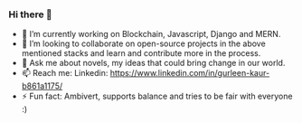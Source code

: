 ### Hi there 👋
- 🔭 I’m currently working on Blockchain, Javascript, Django and MERN.
- 👯 I’m looking to collaborate on open-source projects in the above mentioned stacks and learn and contribute more in the process.
- 💬 Ask me about novels, my ideas that could bring change in our world.
- 📫 Reach me: Linkedin: https://www.linkedin.com/in/gurleen-kaur-b861a1175/
- ⚡ Fun fact: Ambivert, supports balance and tries to be fair with everyone :)
